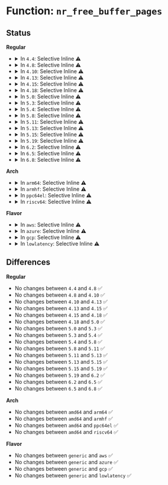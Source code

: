 # Function: <code>nr_free_buffer_pages</code>

## Status
<b>Regular</b>
<ul>
<li>
<details>
<summary>In <code>4.4</code>: Selective Inline ⚠️</summary>

```c
long unsigned int nr_free_buffer_pages();
```

**Collision:** Unique Global

**Inline:** Selective

**Transformation:** False

**Instances:**

```
In mm/page_alloc.c (ffffffff81191b20)
Location: mm/page_alloc.c:3564
Inline: True
Inline callers:
  - mm/page_alloc.c:init_per_zone_wmark_min
Direct callers:
  - fs/buffer.c:buffer_init
  - net/ipv4/tcp.c:tcp_init
  - net/ipv4/tcp.c:tcp_init
  - net/ipv4/udp.c:udp_init
```
**Symbols:**

```
ffffffff81191b20-ffffffff81191b35: nr_free_buffer_pages (STB_GLOBAL)
```
</details>
</li>
<li>
<details>
<summary>In <code>4.8</code>: Selective Inline ⚠️</summary>

```c
long unsigned int nr_free_buffer_pages();
```

**Collision:** Unique Global

**Inline:** Selective

**Transformation:** False

**Instances:**

```
In mm/page_alloc.c (ffffffff81897b4e)
Location: mm/page_alloc.c:3983
Inline: True
Inline callers:
  - mm/page_alloc.c:init_per_zone_wmark_min
Direct callers:
  - mm/khugepaged.c:start_stop_khugepaged
  - mm/khugepaged.c:start_stop_khugepaged
  - fs/buffer.c:buffer_init
  - net/ipv4/tcp.c:tcp_init
  - net/ipv4/tcp.c:tcp_init
  - net/ipv4/udp.c:udp_init
```
**Symbols:**

```
ffffffff811a6650-ffffffff811a6665: nr_free_buffer_pages (STB_GLOBAL)
```
</details>
</li>
<li>
<details>
<summary>In <code>4.10</code>: Selective Inline ⚠️</summary>

```c
long unsigned int nr_free_buffer_pages();
```

**Collision:** Unique Global

**Inline:** Selective

**Transformation:** False

**Instances:**

```
In mm/page_alloc.c (ffffffff818cc1ea)
Location: mm/page_alloc.c:4139
Inline: True
Inline callers:
  - mm/page_alloc.c:init_per_zone_wmark_min
Direct callers:
  - mm/khugepaged.c:start_stop_khugepaged
  - mm/khugepaged.c:start_stop_khugepaged
  - fs/buffer.c:buffer_init
  - net/ipv4/tcp.c:tcp_init
  - net/ipv4/tcp.c:tcp_init
  - net/ipv4/udp.c:udp_init
```
**Symbols:**

```
ffffffff811b69c0-ffffffff811b69d5: nr_free_buffer_pages (STB_GLOBAL)
```
</details>
</li>
<li>
<details>
<summary>In <code>4.13</code>: Selective Inline ⚠️</summary>

```c
long unsigned int nr_free_buffer_pages();
```

**Collision:** Unique Global

**Inline:** Selective

**Transformation:** False

**Instances:**

```
In mm/page_alloc.c (ffffffff81903762)
Location: mm/page_alloc.c:4427
Inline: True
Inline callers:
  - mm/page_alloc.c:init_per_zone_wmark_min
Direct callers:
  - mm/khugepaged.c:start_stop_khugepaged
  - mm/khugepaged.c:start_stop_khugepaged
  - fs/buffer.c:buffer_init
  - net/ipv4/tcp.c:tcp_init
  - net/ipv4/tcp.c:tcp_init
  - net/ipv4/udp.c:udp_init
```
**Symbols:**

```
ffffffff811be870-ffffffff811be885: nr_free_buffer_pages (STB_GLOBAL)
```
</details>
</li>
<li>
<details>
<summary>In <code>4.15</code>: Selective Inline ⚠️</summary>

```c
long unsigned int nr_free_buffer_pages();
```

**Collision:** Unique Global

**Inline:** Selective

**Transformation:** False

**Instances:**

```
In mm/page_alloc.c (ffffffff8198d777)
Location: mm/page_alloc.c:4546
Inline: True
Inline callers:
  - mm/page_alloc.c:init_per_zone_wmark_min
Direct callers:
  - mm/khugepaged.c:start_stop_khugepaged
  - mm/khugepaged.c:start_stop_khugepaged
  - fs/buffer.c:buffer_init
  - net/ipv4/tcp.c:tcp_init
  - net/ipv4/tcp.c:tcp_init
  - net/ipv4/udp.c:udp_init
```
**Symbols:**

```
ffffffff811d35e0-ffffffff811d35f5: nr_free_buffer_pages (STB_GLOBAL)
```
</details>
</li>
<li>
<details>
<summary>In <code>4.18</code>: Selective Inline ⚠️</summary>

```c
long unsigned int nr_free_buffer_pages();
```

**Collision:** Unique Global

**Inline:** Selective

**Transformation:** False

**Instances:**

```
In mm/page_alloc.c (ffffffff819ea036)
Location: mm/page_alloc.c:4678
Inline: True
Inline callers:
  - mm/page_alloc.c:init_per_zone_wmark_min
Direct callers:
  - mm/khugepaged.c:start_stop_khugepaged
  - mm/khugepaged.c:start_stop_khugepaged
  - fs/buffer.c:buffer_init
  - net/ipv4/tcp.c:tcp_init
  - net/ipv4/tcp.c:tcp_init
  - net/ipv4/udp.c:udp_init
```
**Symbols:**

```
ffffffff811f4880-ffffffff811f4895: nr_free_buffer_pages (STB_GLOBAL)
```
</details>
</li>
<li>
<details>
<summary>In <code>5.0</code>: Selective Inline ⚠️</summary>

```c
long unsigned int nr_free_buffer_pages();
```

**Collision:** Unique Global

**Inline:** Selective

**Transformation:** False

**Instances:**

```
In mm/page_alloc.c (ffffffff81a252b9)
Location: mm/page_alloc.c:4849
Inline: True
Inline callers:
  - mm/page_alloc.c:init_per_zone_wmark_min
Direct callers:
  - mm/khugepaged.c:start_stop_khugepaged
  - mm/khugepaged.c:start_stop_khugepaged
  - fs/buffer.c:buffer_init
  - net/ipv4/tcp.c:tcp_init
  - net/ipv4/tcp.c:tcp_init
  - net/ipv4/udp.c:udp_init
```
**Symbols:**

```
ffffffff81206cc0-ffffffff81206cd5: nr_free_buffer_pages (STB_GLOBAL)
```
</details>
</li>
<li>
<details>
<summary>In <code>5.3</code>: Selective Inline ⚠️</summary>

```c
long unsigned int nr_free_buffer_pages();
```

**Collision:** Unique Global

**Inline:** Selective

**Transformation:** False

**Instances:**

```
In mm/page_alloc.c (ffffffff81a95708)
Location: mm/page_alloc.c:5033
Inline: True
Inline callers:
  - mm/page_alloc.c:init_per_zone_wmark_min
Direct callers:
  - mm/khugepaged.c:start_stop_khugepaged
  - mm/khugepaged.c:start_stop_khugepaged
  - fs/buffer.c:buffer_init
  - net/ipv4/tcp.c:tcp_init
  - net/ipv4/tcp.c:tcp_init
  - net/ipv4/udp.c:udp_init
```
**Symbols:**

```
ffffffff8126cd00-ffffffff8126cd15: nr_free_buffer_pages (STB_GLOBAL)
```
</details>
</li>
<li>
<details>
<summary>In <code>5.4</code>: Selective Inline ⚠️</summary>

```c
long unsigned int nr_free_buffer_pages();
```

**Collision:** Unique Global

**Inline:** Selective

**Transformation:** False

**Instances:**

```
In mm/page_alloc.c (ffffffff81accfeb)
Location: mm/page_alloc.c:5051
Inline: True
Inline callers:
  - mm/page_alloc.c:init_per_zone_wmark_min
Direct callers:
  - mm/khugepaged.c:start_stop_khugepaged
  - mm/khugepaged.c:start_stop_khugepaged
  - fs/buffer.c:buffer_init
  - net/ipv4/tcp.c:tcp_init
  - net/ipv4/tcp.c:tcp_init
  - net/ipv4/udp.c:udp_init
```
**Symbols:**

```
ffffffff8127bb10-ffffffff8127bb25: nr_free_buffer_pages (STB_GLOBAL)
```
</details>
</li>
<li>
<details>
<summary>In <code>5.8</code>: Selective Inline ⚠️</summary>

```c
long unsigned int nr_free_buffer_pages();
```

**Collision:** Unique Global

**Inline:** Selective

**Transformation:** False

**Instances:**

```
In mm/page_alloc.c (ffffffff81bc59d0)
Location: mm/page_alloc.c:5154
Inline: True
Inline callers:
  - mm/page_alloc.c:init_per_zone_wmark_min
Direct callers:
  - mm/khugepaged.c:set_recommended_min_free_kbytes
  - mm/khugepaged.c:set_recommended_min_free_kbytes
  - fs/buffer.c:buffer_init
  - net/ipv4/tcp.c:tcp_init
  - net/ipv4/tcp.c:tcp_init
  - net/ipv4/udp.c:udp_init
```
**Symbols:**

```
ffffffff812add10-ffffffff812add25: nr_free_buffer_pages (STB_GLOBAL)
```
</details>
</li>
<li>
<details>
<summary>In <code>5.11</code>: Selective Inline ⚠️</summary>

```c
long unsigned int nr_free_buffer_pages();
```

**Collision:** Unique Global

**Inline:** Selective

**Transformation:** False

**Instances:**

```
In mm/page_alloc.c (ffffffff81c3e980)
Location: mm/page_alloc.c:5333
Inline: True
Inline callers:
  - mm/page_alloc.c:init_per_zone_wmark_min
Direct callers:
  - mm/khugepaged.c:set_recommended_min_free_kbytes
  - mm/khugepaged.c:set_recommended_min_free_kbytes
  - fs/buffer.c:buffer_init
  - net/ipv4/tcp.c:tcp_init
  - net/ipv4/tcp.c:tcp_init
  - net/ipv4/udp.c:udp_init
```
**Symbols:**

```
ffffffff812b97f0-ffffffff812b9805: nr_free_buffer_pages (STB_GLOBAL)
```
</details>
</li>
<li>
<details>
<summary>In <code>5.13</code>: Selective Inline ⚠️</summary>

```c
long unsigned int nr_free_buffer_pages();
```

**Collision:** Unique Global

**Inline:** Selective

**Transformation:** False

**Instances:**

```
In mm/page_alloc.c (ffffffff81c30ab0)
Location: mm/page_alloc.c:5536
Inline: True
Inline callers:
  - mm/page_alloc.c:init_per_zone_wmark_min
Direct callers:
  - mm/khugepaged.c:set_recommended_min_free_kbytes
  - mm/khugepaged.c:set_recommended_min_free_kbytes
  - fs/buffer.c:buffer_init
  - net/ipv4/tcp.c:tcp_init
  - net/ipv4/tcp.c:tcp_init
  - net/ipv4/udp.c:udp_init
```
**Symbols:**

```
ffffffff812bebc0-ffffffff812bebd5: nr_free_buffer_pages (STB_GLOBAL)
```
</details>
</li>
<li>
<details>
<summary>In <code>5.15</code>: Selective Inline ⚠️</summary>

```c
long unsigned int nr_free_buffer_pages();
```

**Collision:** Unique Global

**Inline:** Selective

**Transformation:** False

**Instances:**

```
In mm/page_alloc.c (ffffffff81d4f3cc)
Location: mm/page_alloc.c:5717
Inline: True
Inline callers:
  - mm/page_alloc.c:init_per_zone_wmark_min
Direct callers:
  - mm/khugepaged.c:set_recommended_min_free_kbytes
  - mm/khugepaged.c:set_recommended_min_free_kbytes
  - fs/buffer.c:buffer_init
  - net/ipv4/tcp.c:tcp_init
  - net/ipv4/tcp.c:tcp_init
  - net/ipv4/udp.c:udp_init
```
**Symbols:**

```
ffffffff81301450-ffffffff81301465: nr_free_buffer_pages (STB_GLOBAL)
```
</details>
</li>
<li>
<details>
<summary>In <code>5.19</code>: Selective Inline ⚠️</summary>

```c
long unsigned int nr_free_buffer_pages();
```

**Collision:** Unique Global

**Inline:** Selective

**Transformation:** False

**Instances:**

```
In mm/page_alloc.c (ffffffff81371955)
Location: mm/page_alloc.c:5772
Inline: True
Inline callers:
  - mm/page_alloc.c:calculate_min_free_kbytes
Direct callers:
  - mm/khugepaged.c:set_recommended_min_free_kbytes
  - mm/khugepaged.c:set_recommended_min_free_kbytes
  - fs/buffer.c:buffer_init
  - net/ipv4/tcp.c:tcp_init
  - net/ipv4/tcp.c:tcp_init
  - net/ipv4/udp.c:udp_init
```
**Symbols:**

```
ffffffff81368c80-ffffffff81368c9b: nr_free_buffer_pages (STB_GLOBAL)
```
</details>
</li>
<li>
<details>
<summary>In <code>6.2</code>: Selective Inline ⚠️</summary>

```c
long unsigned int nr_free_buffer_pages();
```

**Collision:** Unique Global

**Inline:** Selective

**Transformation:** False

**Instances:**

```
In mm/page_alloc.c (ffffffff813ef0b5)
Location: mm/page_alloc.c:5915
Inline: True
Inline callers:
  - mm/page_alloc.c:calculate_min_free_kbytes
Direct callers:
  - mm/khugepaged.c:set_recommended_min_free_kbytes
  - mm/khugepaged.c:set_recommended_min_free_kbytes
  - fs/buffer.c:buffer_init
  - lib/stackdepot.c:stack_depot_init
  - net/ipv4/tcp.c:tcp_init
  - net/ipv4/tcp.c:tcp_init
  - net/ipv4/udp.c:udp_init
```
**Symbols:**

```
ffffffff813e4bf0-ffffffff813e4c0b: nr_free_buffer_pages (STB_GLOBAL)
```
</details>
</li>
<li>
<details>
<summary>In <code>6.5</code>: Selective Inline ⚠️</summary>

```c
long unsigned int nr_free_buffer_pages();
```

**Collision:** Unique Global

**Inline:** Selective

**Transformation:** False

**Instances:**

```
In mm/page_alloc.c (ffffffff81422f55)
Location: mm/page_alloc.c:4843
Inline: True
Inline callers:
  - mm/page_alloc.c:calculate_min_free_kbytes
Direct callers:
  - mm/khugepaged.c:set_recommended_min_free_kbytes
  - mm/khugepaged.c:set_recommended_min_free_kbytes
  - fs/buffer.c:buffer_init
  - lib/stackdepot.c:stack_depot_init
  - net/ipv4/tcp.c:tcp_init
  - net/ipv4/tcp.c:tcp_init
  - net/ipv4/udp.c:udp_init
```
**Symbols:**

```
ffffffff814196d0-ffffffff814196eb: nr_free_buffer_pages (STB_GLOBAL)
```
</details>
</li>
<li>
<details>
<summary>In <code>6.8</code>: Selective Inline ⚠️</summary>

```c
long unsigned int nr_free_buffer_pages();
```

**Collision:** Unique Global

**Inline:** Selective

**Transformation:** False

**Instances:**

```
In mm/page_alloc.c (ffffffff8144fe85)
Location: mm/page_alloc.c:4932
Inline: True
Inline callers:
  - mm/page_alloc.c:calculate_min_free_kbytes
Direct callers:
  - mm/khugepaged.c:set_recommended_min_free_kbytes
  - mm/khugepaged.c:set_recommended_min_free_kbytes
  - fs/buffer.c:buffer_init
  - lib/stackdepot.c:stack_depot_init
  - net/ipv4/tcp.c:tcp_init
  - net/ipv4/tcp.c:tcp_init
  - net/ipv4/udp.c:udp_init
```
**Symbols:**

```
ffffffff81446410-ffffffff8144642b: nr_free_buffer_pages (STB_GLOBAL)
```
</details>
</li>
</ul>
<b>Arch</b>
<ul>
<li>
<details>
<summary>In <code>arm64</code>: Selective Inline ⚠️</summary>

```c
long unsigned int nr_free_buffer_pages();
```

**Collision:** Unique Global

**Inline:** Selective

**Transformation:** False

**Instances:**

```
In mm/page_alloc.c (ffff800010d9ffb4)
Location: mm/page_alloc.c:5051
Inline: True
Inline callers:
  - mm/page_alloc.c:init_per_zone_wmark_min
Direct callers:
  - mm/khugepaged.c:start_stop_khugepaged
  - mm/khugepaged.c:start_stop_khugepaged
  - fs/buffer.c:buffer_init
  - net/ipv4/tcp.c:tcp_init
  - net/ipv4/tcp.c:tcp_init
  - net/ipv4/udp.c:udp_init
```
**Symbols:**

```
ffff800010313cc0-ffff800010313ce0: nr_free_buffer_pages (STB_GLOBAL)
```
</details>
</li>
<li>
<details>
<summary>In <code>armhf</code>: Selective Inline ⚠️</summary>

```c
long unsigned int nr_free_buffer_pages();
```

**Collision:** Unique Global

**Inline:** Selective

**Transformation:** False

**Instances:**

```
In mm/page_alloc.c (c15bdec4)
Location: mm/page_alloc.c:5051
Inline: True
Inline callers:
  - mm/page_alloc.c:init_per_zone_wmark_min
Direct callers:
  - fs/buffer.c:buffer_init
  - net/ipv4/tcp.c:tcp_init
  - net/ipv4/tcp.c:tcp_init
  - net/ipv4/udp.c:udp_init
```
**Symbols:**

```
c052dd9c-c052ddbc: nr_free_buffer_pages (STB_GLOBAL)
```
</details>
</li>
<li>
<details>
<summary>In <code>ppc64el</code>: Selective Inline ⚠️</summary>

```c
long unsigned int nr_free_buffer_pages();
```

**Collision:** Unique Global

**Inline:** Selective

**Transformation:** False

**Instances:**

```
In mm/page_alloc.c (c000000000eecbb0)
Location: mm/page_alloc.c:5051
Inline: True
Inline callers:
  - mm/page_alloc.c:init_per_zone_wmark_min
Direct callers:
  - mm/khugepaged.c:start_stop_khugepaged
  - mm/khugepaged.c:start_stop_khugepaged
  - fs/buffer.c:buffer_init
  - net/ipv4/tcp.c:tcp_init
  - net/ipv4/tcp.c:tcp_init
  - net/ipv4/udp.c:udp_init
```
**Symbols:**

```
c0000000003e4560-c0000000003e4578: nr_free_buffer_pages (STB_GLOBAL)
```
</details>
</li>
<li>
<details>
<summary>In <code>riscv64</code>: Selective Inline ⚠️</summary>

```c
long unsigned int nr_free_buffer_pages();
```

**Collision:** Unique Global

**Inline:** Selective

**Transformation:** False

**Instances:**

```
In mm/page_alloc.c (ffffffe000047360)
Location: mm/page_alloc.c:5051
Inline: True
Inline callers:
  - mm/page_alloc.c:init_per_zone_wmark_min
Direct callers:
  - fs/buffer.c:buffer_init
  - net/ipv4/tcp.c:tcp_init
  - net/ipv4/tcp.c:tcp_init
  - net/ipv4/udp.c:udp_init
```
**Symbols:**

```
ffffffe00021a47c-ffffffe00021a4a0: nr_free_buffer_pages (STB_GLOBAL)
```
</details>
</li>
</ul>
<b>Flavor</b>
<ul>
<li>
<details>
<summary>In <code>aws</code>: Selective Inline ⚠️</summary>

```c
long unsigned int nr_free_buffer_pages();
```

**Collision:** Unique Global

**Inline:** Selective

**Transformation:** False

**Instances:**

```
In mm/page_alloc.c (ffffffff81a6be5b)
Location: mm/page_alloc.c:5051
Inline: True
Inline callers:
  - mm/page_alloc.c:init_per_zone_wmark_min
Direct callers:
  - mm/khugepaged.c:start_stop_khugepaged
  - mm/khugepaged.c:start_stop_khugepaged
  - fs/buffer.c:buffer_init
  - net/ipv4/tcp.c:tcp_init
  - net/ipv4/tcp.c:tcp_init
  - net/ipv4/udp.c:udp_init
```
**Symbols:**

```
ffffffff81274160-ffffffff81274175: nr_free_buffer_pages (STB_GLOBAL)
```
</details>
</li>
<li>
<details>
<summary>In <code>azure</code>: Selective Inline ⚠️</summary>

```c
long unsigned int nr_free_buffer_pages();
```

**Collision:** Unique Global

**Inline:** Selective

**Transformation:** False

**Instances:**

```
In mm/page_alloc.c (ffffffff81a283a2)
Location: mm/page_alloc.c:5051
Inline: True
Inline callers:
  - mm/page_alloc.c:init_per_zone_wmark_min
Direct callers:
  - mm/khugepaged.c:start_stop_khugepaged
  - mm/khugepaged.c:start_stop_khugepaged
  - fs/buffer.c:buffer_init
  - net/ipv4/tcp.c:tcp_init
  - net/ipv4/tcp.c:tcp_init
  - net/ipv4/udp.c:udp_init
```
**Symbols:**

```
ffffffff812660d0-ffffffff812660e5: nr_free_buffer_pages (STB_GLOBAL)
```
</details>
</li>
<li>
<details>
<summary>In <code>gcp</code>: Selective Inline ⚠️</summary>

```c
long unsigned int nr_free_buffer_pages();
```

**Collision:** Unique Global

**Inline:** Selective

**Transformation:** False

**Instances:**

```
In mm/page_alloc.c (ffffffff81ad826b)
Location: mm/page_alloc.c:5051
Inline: True
Inline callers:
  - mm/page_alloc.c:init_per_zone_wmark_min
Direct callers:
  - mm/khugepaged.c:start_stop_khugepaged
  - mm/khugepaged.c:start_stop_khugepaged
  - fs/buffer.c:buffer_init
  - net/ipv4/tcp.c:tcp_init
  - net/ipv4/tcp.c:tcp_init
  - net/ipv4/udp.c:udp_init
```
**Symbols:**

```
ffffffff81271f00-ffffffff81271f15: nr_free_buffer_pages (STB_GLOBAL)
```
</details>
</li>
<li>
<details>
<summary>In <code>lowlatency</code>: Selective Inline ⚠️</summary>

```c
long unsigned int nr_free_buffer_pages();
```

**Collision:** Unique Global

**Inline:** Selective

**Transformation:** False

**Instances:**

```
In mm/page_alloc.c (ffffffff81ae4726)
Location: mm/page_alloc.c:5051
Inline: True
Inline callers:
  - mm/page_alloc.c:init_per_zone_wmark_min
Direct callers:
  - mm/khugepaged.c:start_stop_khugepaged
  - mm/khugepaged.c:start_stop_khugepaged
  - fs/buffer.c:buffer_init
  - net/ipv4/tcp.c:tcp_init
  - net/ipv4/tcp.c:tcp_init
  - net/ipv4/udp.c:udp_init
```
**Symbols:**

```
ffffffff81281960-ffffffff81281975: nr_free_buffer_pages (STB_GLOBAL)
```
</details>
</li>
</ul>

## Differences
<b>Regular</b>
<ul>
<li>
No changes between <code>4.4</code> and <code>4.8</code> ✅
</li>
<li>
No changes between <code>4.8</code> and <code>4.10</code> ✅
</li>
<li>
No changes between <code>4.10</code> and <code>4.13</code> ✅
</li>
<li>
No changes between <code>4.13</code> and <code>4.15</code> ✅
</li>
<li>
No changes between <code>4.15</code> and <code>4.18</code> ✅
</li>
<li>
No changes between <code>4.18</code> and <code>5.0</code> ✅
</li>
<li>
No changes between <code>5.0</code> and <code>5.3</code> ✅
</li>
<li>
No changes between <code>5.3</code> and <code>5.4</code> ✅
</li>
<li>
No changes between <code>5.4</code> and <code>5.8</code> ✅
</li>
<li>
No changes between <code>5.8</code> and <code>5.11</code> ✅
</li>
<li>
No changes between <code>5.11</code> and <code>5.13</code> ✅
</li>
<li>
No changes between <code>5.13</code> and <code>5.15</code> ✅
</li>
<li>
No changes between <code>5.15</code> and <code>5.19</code> ✅
</li>
<li>
No changes between <code>5.19</code> and <code>6.2</code> ✅
</li>
<li>
No changes between <code>6.2</code> and <code>6.5</code> ✅
</li>
<li>
No changes between <code>6.5</code> and <code>6.8</code> ✅
</li>
</ul>
<b>Arch</b>
<ul>
<li>
No changes between <code>amd64</code> and <code>arm64</code> ✅
</li>
<li>
No changes between <code>amd64</code> and <code>armhf</code> ✅
</li>
<li>
No changes between <code>amd64</code> and <code>ppc64el</code> ✅
</li>
<li>
No changes between <code>amd64</code> and <code>riscv64</code> ✅
</li>
</ul>
<b>Flavor</b>
<ul>
<li>
No changes between <code>generic</code> and <code>aws</code> ✅
</li>
<li>
No changes between <code>generic</code> and <code>azure</code> ✅
</li>
<li>
No changes between <code>generic</code> and <code>gcp</code> ✅
</li>
<li>
No changes between <code>generic</code> and <code>lowlatency</code> ✅
</li>
</ul>
